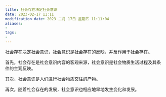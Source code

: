 ```yaml
---
title: 社会存在决定社会意识
date: 2023-02-17 11:11
modification date: 2023 二月 17日 星期五 11:11:04
aliases: 
- 
tags: 
- 
---
```


社会存在决定社会意识，社会意识是社会存在的反映，并反作用于社会存在。

首先，社会存在是社会意识内容的客观来源，社会意识是社会物质生活过程及其条件的主观反映。

其次，社会意识是人们进行社会物质交往的产物。

再次，随着社会存在的发展，社会意识也相应地早地发生变化和发展。


